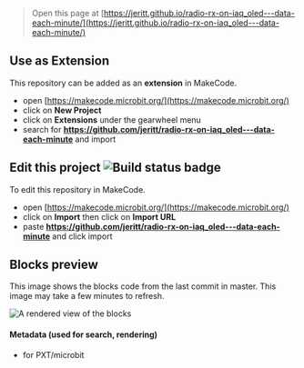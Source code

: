
> Open this page at [https://jeritt.github.io/radio-rx-on-iaq_oled---data-each-minute/](https://jeritt.github.io/radio-rx-on-iaq_oled---data-each-minute/)

## Use as Extension

This repository can be added as an **extension** in MakeCode.

* open [https://makecode.microbit.org/](https://makecode.microbit.org/)
* click on **New Project**
* click on **Extensions** under the gearwheel menu
* search for **https://github.com/jeritt/radio-rx-on-iaq_oled---data-each-minute** and import

## Edit this project ![Build status badge](https://github.com/jeritt/radio-rx-on-iaq_oled---data-each-minute/workflows/MakeCode/badge.svg)

To edit this repository in MakeCode.

* open [https://makecode.microbit.org/](https://makecode.microbit.org/)
* click on **Import** then click on **Import URL**
* paste **https://github.com/jeritt/radio-rx-on-iaq_oled---data-each-minute** and click import

## Blocks preview

This image shows the blocks code from the last commit in master.
This image may take a few minutes to refresh.

![A rendered view of the blocks](https://github.com/jeritt/radio-rx-on-iaq_oled---data-each-minute/raw/master/.github/makecode/blocks.png)

#### Metadata (used for search, rendering)

* for PXT/microbit
<script src="https://makecode.com/gh-pages-embed.js"></script><script>makeCodeRender("{{ site.makecode.home_url }}", "{{ site.github.owner_name }}/{{ site.github.repository_name }}");</script>
